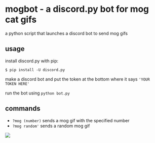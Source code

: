 # mogbot - a discord.py bot for mog cat gifs

a python script that launches a discord bot to send mog gifs

## usage

install discord.py with pip:

```
$ pip install -U discord.py
```

make a discord bot and put the token at the bottom where it says `'YOUR TOKEN HERE'`

run the bot using `python bot.py`

## commands

- `?mog (number)` sends a mog gif with the specified number
- `?mog random'` sends a random mog gif

![](https://tenor.com/view/mog29-mog-29-cat-gif-gif-20702330)
